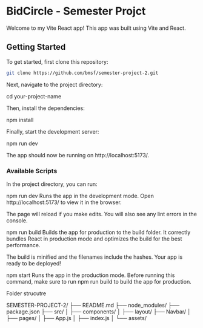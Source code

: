 # BidCircle - Semester Projct

Welcome to my Vite React app! This app was built using Vite and React.

## Getting Started

To get started, first clone this repository:

```bash
git clone https://github.com/bmsf/semester-project-2.git
```

Next, navigate to the project directory:

cd your-project-name

Then, install the dependencies:

npm install

Finally, start the development server:

npm run dev

The app should now be running on http://localhost:5173/.

### Available Scripts

In the project directory, you can run:

npm run dev
Runs the app in the development mode. Open http://localhost:5173/ to view it in the browser.

The page will reload if you make edits. You will also see any lint errors in the console.

npm run build
Builds the app for production to the build folder. It correctly bundles React in production mode and optimizes the build for the best performance.

The build is minified and the filenames include the hashes. Your app is ready to be deployed!

npm start
Runs the app in the production mode. Before running this command, make sure to run npm run build to build the app for production.

Folder strucutre

SEMESTER-PROJECT-2/
├── README.md
├── node_modules/
├── package.json
├── src/
│ ├── components/
│ ├── layout/
├── Navbar/
│ ├── pages/
│ ├── App.js
│ ├── index.js
│ └── assets/
